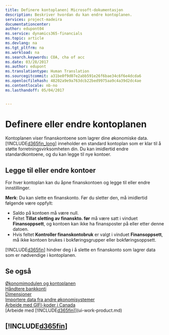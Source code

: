 ```yaml
---
title: Definere kontoplanen| Microsoft-dokumentasjon
description: Beskriver hvordan du kan endre kontoplanen.
services: project-madeira
documentationcenter: 
author: edupont04
ms.service: dynamics365-financials
ms.topic: article
ms.devlang: na
ms.tgt_pltfrm: na
ms.workload: na
ms.search.keywords: COA, cha of acc
ms.date: 03/28/2017
ms.author: edupont
ms.translationtype: Human Translation
ms.sourcegitcommit: a31be0f9d07e2abb591e26f6bae34c6f6e4dcda6
ms.openlocfilehash: 48202a9e9a763dcb22bed9975aa9c4a39d2dc4ae
ms.contentlocale: nb-no
ms.lasthandoff: 05/04/2017


---
```

# <a name="setting-up-or-changing-the-chart-of-accounts"></a>Definere eller endre kontoplanen
Kontoplanen viser finanskontoene som lagrer dine økonomiske data. [!INCLUDE[d365fin_long](includes/d365fin_long_md.md)] inneholder en standard kontoplan som er klar til å støtte forretningsvirksomheten din.
Du kan imidlertid endre standardkontoene, og du kan legge til nye kontoer.  

## <a name="adding-or-changing-accounts"></a>Legge til eller endre kontoer
For hver kontoplan kan du åpne finanskontoen og legge til eller endre innstillinger.

**Merk**: Du kan slette en finanskonto. Før du sletter den, må imidlertid følgende være oppfylt:  

* Saldo på kontoen må være null.  
* Feltet **Tillat sletting av finanskto. før** må være satt i vinduet **Finansoppsett**, og kontoen kan ikke ha finansposter på eller etter denne datoen.  
* Hvis feltet **Kontroller finanskontobruk** er valgt i vinduet **Finansoppsett**, må ikke kontoen brukes i bokføringsgrupper eller bokføringsoppsett.  

[!INCLUDE[d365fin](includes/d365fin_md.md)] hindrer deg i å slette en finanskonto som lagrer data som er nødvendige i kontoplanen.  

## <a name="see-also"></a>Se også
[Økonomimodulen og kontoplanen](finance-general-ledger.md)  
[Håndtere bankkonti](bank-manage-bank-accounts.md)  
[Dimensjoner](finance-dimensions.md)  
[Importere data fra andre økonomisystemer](upload-data.md)  
[Arbeide med GIFI-koder i Canada](ca-finance-work-gifi-codes.md)  
[Arbeide med [!INCLUDE[d365fin](includes/d365fin_md.md)]](ui-work-product.md)  

## [!INCLUDE[d365fin](includes/free_trial_md.md)]
